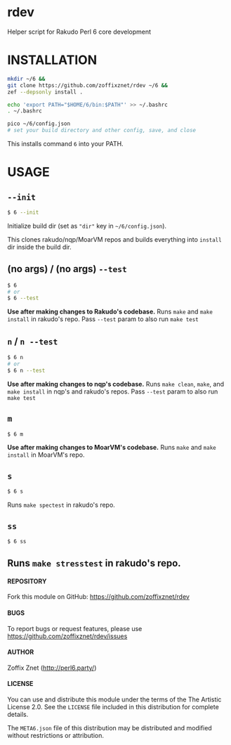 # rdev

Helper script for Rakudo Perl 6 core development

# INSTALLATION

```bash
mkdir ~/6 &&
git clone https://github.com/zoffixznet/rdev ~/6 &&
zef --depsonly install .

echo 'export PATH="$HOME/6/bin:$PATH"' >> ~/.bashrc
. ~/.bashrc

pico ~/6/config.json
# set your build directory and other config, save, and close
```

This installs command `6` into your PATH.

# USAGE

## `--init`

```bash
$ 6 --init
```

Initialize build dir (set as `"dir"` key in `~/6/config.json`).

This clones rakudo/nqp/MoarVM repos and builds everything into `install` dir
inside the build dir.

## (no args) / (no args) `--test`

```bash
$ 6
# or
$ 6 --test
```

**Use after making changes to Rakudo's codebase.**
Runs `make` and `make install` in rakudo's repo. Pass `--test` param to also
run `make test`

## `n` / `n --test`

```bash
$ 6 n
# or
$ 6 n --test
```

**Use after making changes to nqp's codebase.**
Runs `make clean`, `make`, and `make install` in nqp's and rakudo's repos.
Pass `--test` param to also run `make test`

## `m`

```bash
$ 6 m
```

**Use after making changes to MoarVM's codebase.**
Runs `make` and `make install` in MoarVM's repo.

## `s`

```bash
$ 6 s
```

Runs `make spectest` in rakudo's repo.

## `ss`

```bash
$ 6 ss
```

Runs `make stresstest` in rakudo's repo.
----

#### REPOSITORY

Fork this module on GitHub:
https://github.com/zoffixznet/rdev

#### BUGS

To report bugs or request features, please use
https://github.com/zoffixznet/rdev/issues

#### AUTHOR

Zoffix Znet (http://perl6.party/)

#### LICENSE

You can use and distribute this module under the terms of the
The Artistic License 2.0. See the `LICENSE` file included in this
distribution for complete details.

The `META6.json` file of this distribution may be distributed and modified
without restrictions or attribution.
